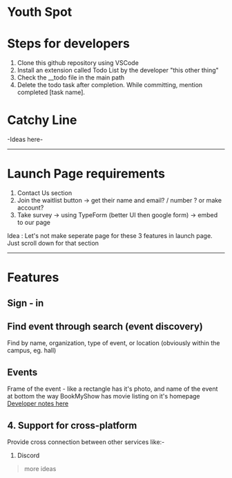 # Youth Spot

# Steps for developers
1. Clone this github repository using VSCode
2. Install an extension called Todo List by the developer "this other thing"
3. Check the __todo file in the main path
4. Delete the todo task after completion. While committing, mention completed [task name].

# Catchy Line
-Ideas here- 

****

# Launch Page requirements
1. Contact Us section
2. Join the waitlist button -> get their name and email? / number ? or make account?
3. Take survey -> using TypeForm (better UI then google form) -> embed to our page

Idea : Let's not make seperate page for these 3 features in launch page. Just scroll down for that section

****

# Features

## Sign - in 

## Find event through search (event discovery)
Find by name, organization, type of event, or location (obviously within the campus, eg. hall)

## Events
Frame of the event - like a rectangle
        has it's photo, and name of the event at bottom
        the way BookMyShow has movie listing on it's homepage
[Developer notes here](.notes/README.md)

## 4. Support for cross-platform
Provide cross connection between other services like:-
   1. Discord
   > more ideas
